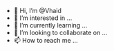- 👋 Hi, I’m @Vhaid
- 👀 I’m interested in ...
- 🌱 I’m currently learning ...
- 💞️ I’m looking to collaborate on ...
- 📫 How to reach me ...

<!---
Vhaid/Vhaid is a ✨ special ✨ repository because its `README.md` (this file) appears on your GitHub profile.
You can click the Preview link to take a look at your changes.
--->
